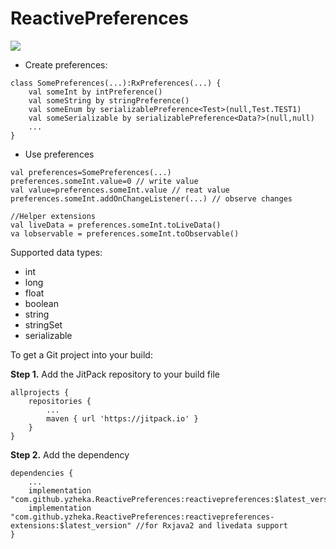 # ReactivePreferences

[![](https://jitpack.io/v/yzheka/ReactivePreferences.svg)](https://jitpack.io/#yzheka/ReactivePreferences)

* Create preferences:
```
class SomePreferences(...):RxPreferences(...) {
    val someInt by intPreference()
    val someString by stringPreference()
    val someEnum by serializablePreference<Test>(null,Test.TEST1)
    val someSerializable by serializablePreference<Data?>(null,null)
    ...
}
```
* Use preferences
```
val preferences=SomePreferences(...)
preferences.someInt.value=0 // write value
val value=preferences.someInt.value // reat value
preferences.someInt.addOnChangeListener(...) // observe changes

//Helper extensions
val liveData = preferences.someInt.toLiveData()
va lobservable = preferences.someInt.toObservable()
```
Supported data types:
* int
* long
* float
* boolean
* string
* stringSet
* serializable

To get a Git project into your build:

**Step 1.** Add the JitPack repository to your build file
```
allprojects {
	repositories {
		...
		maven { url 'https://jitpack.io' }
	}
}
```
**Step 2.** Add the dependency
```
dependencies {
	...
	implementation "com.github.yzheka.ReactivePreferences:reactivepreferences:$latest_version"
	implementation "com.github.yzheka.ReactivePreferences:reactivepreferences-extensions:$latest_version" //for Rxjava2 and livedata support
}
```
